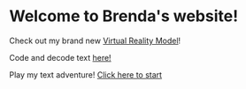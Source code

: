 # Welcome to Brenda's website!

Check out my brand new [Virtual Reality Model](https://brenda-neil.glitch.me/)!

Code and decode text [here!](https://cereal-is-good.glitch.me/)

Play my text adventure! [Click here to start](https://stinky-bird.glitch.me/)
